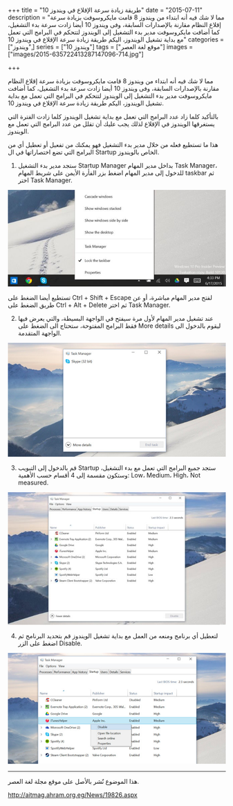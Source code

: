 +++
title = "طريقة زيادة سرعة الإقلاع في ويندوز 10"
date = "2015-07-11"
description = "مما لا شك فيه أنه ابتداء من ويندوز 8 قامت مايكروسوفت بزيادة سرعة إقلاع النظام مقارنة بالإصدارات السابقة، وفى ويندوز 10 أيضا زادت سرعة بدء التشغيل، كما أضافت مايكروسوفت مدير بدء التشغيل إلى الويندوز لتتحكم في البرامج التي تعمل مع بداية تشغيل الويندوز، اليكم طريقة زيادة سرعة الإقلاع في ويندوز 10"
categories = ["ويندوز",]
series = ["ويندوز 10"]
tags = ["موقع لغة العصر"]
images = ["images/2015-635722413287147096-714.jpg"]

+++

مما لا شك فيه أنه ابتداء من ويندوز 8 قامت مايكروسوفت بزيادة سرعة إقلاع النظام مقارنة بالإصدارات السابقة، وفى ويندوز 10 أيضا زادت سرعة بدء التشغيل، كما أضافت مايكروسوفت مدير بدء التشغيل إلى الويندوز لتتحكم في البرامج التي تعمل مع بداية تشغيل الويندوز، اليكم طريقة زيادة سرعة الإقلاع في ويندوز 10.

بالتأكيد كلما زاد عدد البرامج التي تعمل مع بداية تشغيل الويندوز كلما زادت الفترة التي يستغرقها الويندوز في الإقلاع لذلك يجب عليك أن تقلل من عدد البرامج التي تعمل مع الويندوز.

هذا ما تستطيع فعله من خلال مدير بدء التشغيل فهو يمكنك من تفعيل أو تعطيل أي من البرامج التي تضع اختصاراتها في ال Startup الخاص بالويندوز.

1. ستجد مدير بدء التشغيل Startup Manager بداخل مدير المهام Task Manager، للدخول إلى مدير المهام اضغط بزر الفأرة الأيمن على شريط المهام taskbar ثم اختر Task Manager.

![](images/2015-635722412118084596-808.jpg "1")

تستطيع أيضا الضغط على Ctrl + Shift + Escape لفتح مدير المهام مباشرة، أو عن طريق الضغط على Ctrl + Alt + Delete ثم اختر Task Manager.

2. عند تشغيل مدير المهام لأول مرة سيفتح في الواجهة البسيطة، والتي يعرض فيها فقط البرامج المفتوحة، ستحتاج الى الضغط على More details ليقوم بالدخول الى الواجهة المتقدمة.

![](images/2015-635722413092303346-230.jpg "2")

3. قم بالدخول إلى التبويب Startup ستجد جميع البرامج التي تعمل مع بدء التشغيل، وستكون مقسمة إلى 4 أقسام حسب الأهمية: Low، Medium، High، Not measured.

![](images/2015-635722413287147096-714.jpg "3")

4. لتعطيل أي برنامج ومنعه من العمل مع بداية تشغيل الويندوز قم بتحديد البرنامج ثم اضغط على الزر Disable.

![](images/2015-635722413629803346-980.jpg "4")

---
هذا الموضوع نٌشر باﻷصل على موقع مجلة لغة العصر.

http://aitmag.ahram.org.eg/News/19826.aspx